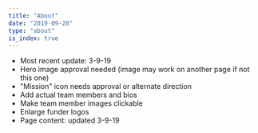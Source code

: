 ```yaml
---
title: "About"
date: "2019-09-28"
type: "about"
is_index: true
---
```

- Most recent update: 3-9-19
- Hero image approval needed (image may work on another page if not this one)
- "Mission" icon needs approval or alternate direction
- Add actual team members and bios
- Make team member images clickable
- Enlarge funder logos
- Page content: updated 3-9-19
